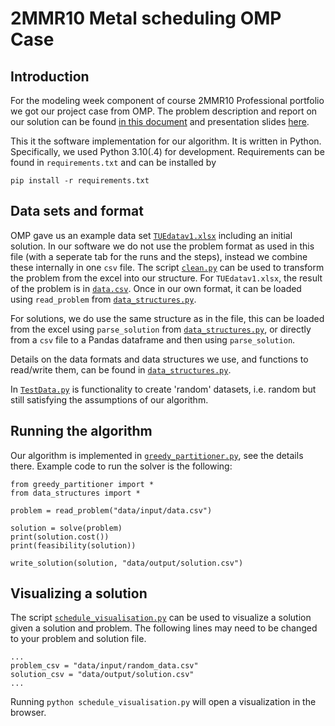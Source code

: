 # 2MMR10 Metal scheduling OMP Case

## Introduction

For the modeling week component of course 2MMR10 Professional portfolio we got our project case from OMP. The problem description and report on our solution can be found [in this document](#TODO) and presentation slides [here](#TODO).

This it the software implementation for our algorithm. It is written in Python. Specifically, we used Python 3.10(.4) for development. Requirements can be found in `requirements.txt` and can be installed by

    pip install -r requirements.txt


## Data sets and format
OMP gave us an example data set [`TUEdatav1.xlsx`](data/input/TUEdatav1.xlsx) including an initial solution. In our software we do not use the  problem format as used in this file (with a seperate tab for the runs and the steps), instead we combine these internally in one `csv` file. The script [`clean.py`](data/input/clean.py) can be used to transform the problem from the excel into our structure. For `TUEdatav1.xlsx`, the result of the problem is in [`data.csv`](data/input/data.csv). Once in our own format, it can be loaded using `read_problem` from [`data_structures.py`](data_structures.py).

For solutions, we do use the same structure as in the file, this can be loaded from the excel using `parse_solution` from [`data_structures.py`](data_structures.py), or directly from a `csv` file to a Pandas dataframe and then using `parse_solution`.

Details on the data formats and data structures we use, and functions to read/write them, can be found in [`data_structures.py`](data_structures.py).

In [`TestData.py`](data/input/TestData.py) is functionality to create 'random' datasets, i.e. random but still satisfying the assumptions of our algorithm.

## Running the algorithm
Our algorithm is implemented in [`greedy_partitioner.py`](greedy_partitioner.py), see the details there. Example code to run the solver is the following:

    from greedy_partitioner import *
    from data_structures import *

    problem = read_problem("data/input/data.csv")

    solution = solve(problem)
    print(solution.cost())
    print(feasibility(solution))

    write_solution(solution, "data/output/solution.csv")

## Visualizing a solution
The script [`schedule_visualisation.py`](schedule_visualisation.py) can be used to visualize a solution given a solution and problem. The following lines may need to be changed to your problem and solution file.

    ...
    problem_csv = "data/input/random_data.csv"
    solution_csv = "data/output/solution.csv"
    ...

Running `python schedule_visualisation.py` will open a visualization in the browser.
